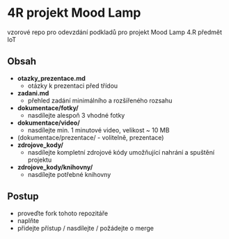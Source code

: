 # 4R projekt Mood Lamp

vzorové repo pro odevzdání podkladů pro projekt Mood Lamp 4.R předmět IoT

## Obsah
* **otazky_prezentace.md**
  * otázky k prezentaci před třídou
* **zadani.md**
  * přehled zadání minimálního a rozšířeného rozsahu
* **dokumentace/fotky/**
  * nasdílejte alespoň 3 vhodné fotky
* **dokumentace/video/**
  * nasdílejte min. 1 minutové video, velikost ~ 10 MB
* (dokumentace/prezentace/ - volitelně, prezentace)
* **zdrojove_kody/**
  * nasdílejte kompletní zdrojové kódy umožňující nahrání a spuštění projektu
* **zdrojove_kody/knihovny/**
  * nasdílejte potřebné knihovny

## Postup
* proveďte fork tohoto repozitáře
* naplňte
* přidejte přístup / nasdílejte / požádejte o merge